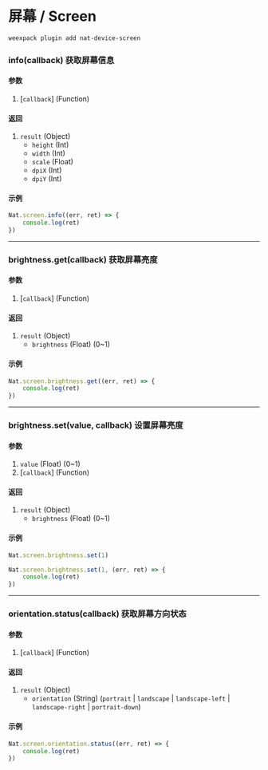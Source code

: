 # 屏幕 / Screen

```bash
weexpack plugin add nat-device-screen
```

### info(callback) <span class="sub">获取屏幕信息</span>

#### 参数
1. [`callback`] (Function)

#### 返回
1. `result` (Object)
    - `height` (Int)
    - `width` (Int)
    - `scale` (Float)
    - `dpiX` (Int)
    - `dpiY` (Int)

#### 示例
```js
Nat.screen.info((err, ret) => {
    console.log(ret)
})
```

---

### brightness.get(callback) <span class="sub">获取屏幕亮度</span>

#### 参数
1. [`callback`] (Function)

#### 返回
1. `result` (Object)
    - `brightness` (Float) (0~1)

#### 示例
```js
Nat.screen.brightness.get((err, ret) => {
    console.log(ret)
})
```

---

### brightness.set(value, callback) <span class="sub">设置屏幕亮度</span>

#### 参数
1. `value` (Float) (0~1)
2. [`callback`] (Function)

#### 返回
1. `result` (Object)
    - `brightness` (Float) (0~1)

#### 示例
```js
Nat.screen.brightness.set(1)
```

```js
Nat.screen.brightness.set(1, (err, ret) => {
    console.log(ret)
})
```

---

### orientation.status(callback) <span class="sub">获取屏幕方向状态</span>

#### 参数
1. [`callback`] (Function)

#### 返回
1. `result` (Object)
    - `orientation` (String) (`portrait` | `landscape` | `landscape-left` | `landscape-right` | `portrait-down`)

#### 示例
```js
Nat.screen.orientation.status((err, ret) => {
    console.log(ret)
})
```
